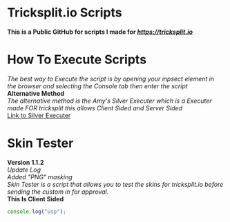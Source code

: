# Tricksplit.io Scripts
**This is a Public GitHub for scripts I made for *https://tricksplit.io***
# How To Execute Scripts
*The best way to Execute the script is by opening your inpsect element in the browser and selecting the Console tab then enter the script* <br>
**Alternative Method** <br>
*The alternative method is the Amy's Silver Executer which is a Executer made FOR tricksplit this allows Client Sided and Server Sided* <br>
<a href="https://github.com/GModule/Tricksplit?tab=readme-ov-file#amys-silver-executer--credits-maria">Link to Silver Executer</a> <br>
# Skin Tester
**Version 1.1.2** <br>
*Update Log* <br>
_Added "PNG" masking_ <br>
*Skin Tester is a script that allows you to test the skins for tricksplit.io before sending the custom in for approval.* <br>
**This Is Client Sided** <br>
```js
console.log("usp");
```
